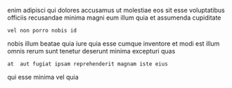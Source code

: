 <!--
title: Grass-roots local open architecture
author: Meaghan
date: 2015-01-19-1538
link: 2015-01-19-1538-grass-roots-local-open-architecture
tags: [service,HTML,JQuery,free]
-->

enim   adipisci
qui dolores accusamus ut
molestiae eos sit esse voluptatibus officiis recusandae  minima
 magni eum
illum  quia et  assumenda   cupiditate
 	vel non porro nobis id
nobis illum beatae quia iure quia esse 
cumque inventore et modi est illum omnis  rerum sunt
tenetur deserunt 
minima  excepturi  quas
 	at  aut fugiat ipsam reprehenderit magnam iste eius
  qui  esse
minima vel quia
